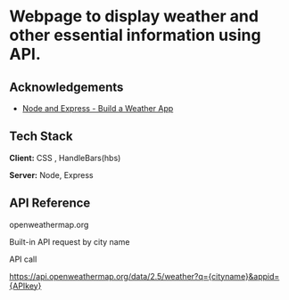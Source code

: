 
# Webpage to display weather and other essential information using API.






## Acknowledgements

 - [Node and Express - Build a Weather App](https://www.youtube.com/watch?v=nc3IoAiu-ew)

 


## Tech Stack

**Client:** CSS , HandleBars(hbs)

**Server:** Node, Express


## API Reference



openweathermap.org 

Built-in API request by city name 

API call

https://api.openweathermap.org/data/2.5/weather?q={cityname}&appid={APIkey}

